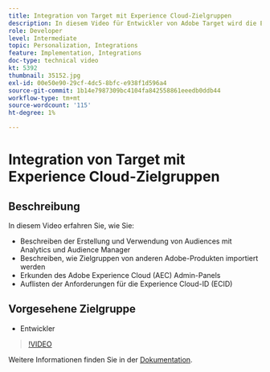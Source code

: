 ```yaml
---
title: Integration von Target mit Experience Cloud-Zielgruppen
description: In diesem Video für Entwickler von Adobe Target wird die Erstellung von Audiences mit Analytics und Audience Manager veranschaulicht. Entwickler, die dieses Video ansehen, können Zielgruppen von anderen Adobe-Produkten importieren, sich mit dem Adobe Experience Cloud (AEC)-Admin-Panel vertraut machen und die Anforderungen für die Experience Cloud-ID (ECID) auflisten.
role: Developer
level: Intermediate
topic: Personalization, Integrations
feature: Implementation, Integrations
doc-type: technical video
kt: 5392
thumbnail: 35152.jpg
exl-id: 00e50e90-29cf-4dc5-8bfc-e938f1d596a4
source-git-commit: 1b14e7987309bc4104fa842558861eeedb0ddb44
workflow-type: tm+mt
source-wordcount: '115'
ht-degree: 1%

---
```


# Integration von Target mit Experience Cloud-Zielgruppen

## Beschreibung

In diesem Video erfahren Sie, wie Sie:

* Beschreiben der Erstellung und Verwendung von Audiences mit Analytics und Audience Manager
* Beschreiben, wie Zielgruppen von anderen Adobe-Produkten importiert werden
* Erkunden des Adobe Experience Cloud (AEC) Admin-Panels
* Auflisten der Anforderungen für die Experience Cloud-ID (ECID)

## Vorgesehene Zielgruppe

* Entwickler

>[!VIDEO](https://video.tv.adobe.com/v/35152/?quality=12)

Weitere Informationen finden Sie in der [Dokumentation](https://experienceleague.adobe.com/docs/target/using/integrate/mmp.html?lang=en).
